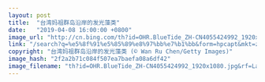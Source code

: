 ```yaml
---
layout: post
title:  "台湾妈祖群岛沿岸的发光藻类"
date:   "2019-04-08 16:00:00 +0800"
image_url: "http://cn.bing.com/th?id=OHR.BlueTide_ZH-CN4055424992_1920x1080.jpg&rf=LaDigue_1920x1080.jpg&pid=hp"
link: "/search?q=%e5%8f%91%e5%85%89%e8%97%bb%e7%b1%bb&form=hpcapt&mkt=zh-cn"
copyright: "台湾妈祖群岛沿岸的发光藻类 (© Wan Ru Chen/Getty Images)"
image_hash: "2f2a2b71c084f507ea7baefa08a6df42"
image_filename: "th?id=OHR.BlueTide_ZH-CN4055424992_1920x1080.jpg&rf=LaDigue_1920x1080.jpg&pid=hp"
---
```


